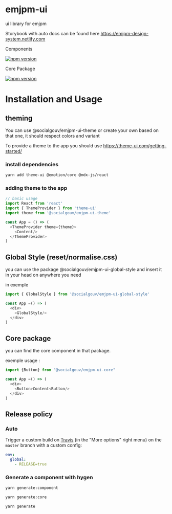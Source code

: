 # emjpm-ui
ui library for emjpm

Storybook with auto docs can be found here https://emjpm-design-system.netlify.com

Components

[![npm version](https://badge.fury.io/js/%40socialgouv%2Femjpm-ui-components.svg)](https://badge.fury.io/js/%40socialgouv%2Femjpm-ui-components)

Core Package

[![npm version](https://badge.fury.io/js/%40socialgouv%2Femjpm-ui-core.svg)](https://badge.fury.io/js/%40socialgouv%2Femjpm-ui-core)

# Installation and Usage

## theming

You can use @socialgouv/emjpm-ui-theme or create your own based on that one, it should respect colors and variant 

To provide a theme to the app you should use https://theme-ui.com/getting-started/

### install dependencies
```zsh
yarn add theme-ui @emotion/core @mdx-js/react
```

### adding theme to the app
```javascript
// basic usage
import React from 'react'
import { ThemeProvider } from 'theme-ui'
import theme from '@socialgouv/emjpm-ui-theme'

const App = () => (
  <ThemeProvider theme={theme}>
    <Content/>
  </ThemeProvider>
)
```

## Global Style (reset/normalise.css)

you can use the package @socialgouv/emjpm-ui-global-style and insert it in your head on anywhere you need

in exemple 

```javascript
import { GlobalStyle } from '@socialgouv/emjpm-ui-global-style'

const App =() => (
  <div>
    <GlobalStyle/>
  </div>
)
```

## Core package

you can find the core component in that package.

exemple usage : 

```javascript
import {Button} from "@socialgouv/emjpm-ui-core"

const App =() => (
  <div>
    <Button>Content<Button/>
  </div>
)
```

## Release policy

### Auto

Trigger a custom build on [Travis](https://travis-ci.com/SocialGouv/emjpm-ui) (in the "More options" right menu) on the `master` branch with a custom config:

```yml
env:
  global:
    - RELEASE=true
```

### Generate a component with hygen

```zsh
yarn generate:component
```

```zsh
yarn generate:core
```

```zsh
yarn generate
```
